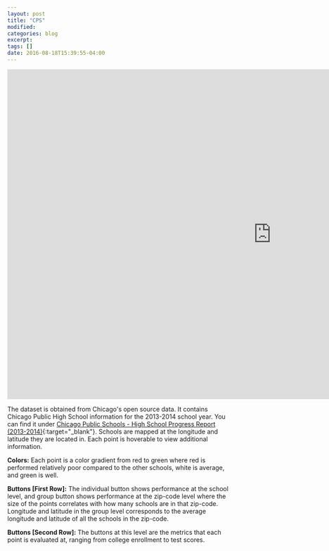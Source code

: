 ```yaml
---
layout: post
title: "CPS"
modified:
categories: blog
excerpt:
tags: []
date: 2016-08-18T15:39:55-04:00
---
```


<iframe width="1200" height="750" src="https://cdn.rawgit.com/vincentpham1991/c8b452c9423c35edf688c0a0a4066b69/raw/a5efff21913ec86444f5009b546e4e5e3e3216c2/index.html" frameborder="0" scrolling="no" ></iframe>

The dataset is obtained from Chicago's open source data. It contains Chicago Public High School information for the 2013-2014 school year. You can find it under
[Chicago Public Schools - High School Progress Report (2013-2014)](https://data.cityofchicago.org/Education/Chicago-Public-Schools-High-School-Progress-Report/2m8w-izji){:target="_blank"}. Schools are mapped at the longitude and latitude they are located in. Each point is hoverable to view additional information.

__Colors:__ Each point is a color gradient from red to green where red is performed relatively poor compared to the other schools, white is average, and green is well. 

__Buttons [First Row]:__ The individual button shows performance at the school level, and group button shows performance at the zip-code level where the size of the points correlates with how many schools are in that zip-code. Longitude and latitude in the group level corresponds to the average longitude and latitude of all the schools in the zip-code. 

__Buttons [Second Row]:__ The buttons at this level are the metrics that each point is evaluated at, ranging from college enrollment to test scores. 

